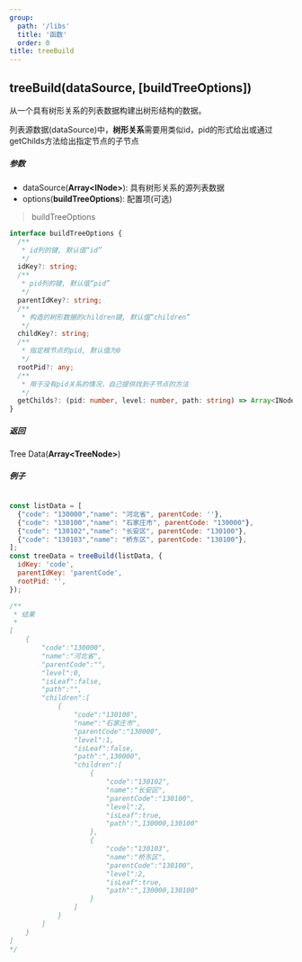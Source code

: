```yaml
---
group:
  path: '/libs'
  title: '函数'
  order: 0
title: treeBuild
---
```




## **treeBuild(dataSource, [buildTreeOptions])**

从一个具有树形关系的列表数据构建出树形结构的数据。<br />

<Alert type="info">
  列表源数据(dataSource)中，<b>树形关系</b>需要用类似id，pid的形式给出或通过getChilds方法给出指定节点的子节点 
</Alert>

##### **参数**
- dataSource(**Array\<INode\>**): 具有树形关系的源列表数据
- options(**buildTreeOptions**): 配置项(可选)

> buildTreeOptions
```typescript
interface buildTreeOptions {
  /**
   * id列的键, 默认值“id”
   */
  idKey?: string;
  /**
   * pid列的键, 默认值“pid”
   */
  parentIdKey?: string;
  /**
   * 构造的树形数据的children键, 默认值“children”
   */
  childKey?: string;
  /**
   * 指定根节点的pid, 默认值为0
   */
  rootPid?: any;
  /**
   * 用于没有pid关系的情况，自己提供找到子节点的方法
   */
  getChilds?: (pid: number, level: number, path: string) => Array<INode>;
}
```

##### **返回**
Tree Data(**Array\<TreeNode\>**)

##### **例子**
```javascript

const listData = [
  {"code": "130000","name": "河北省", parentCode: ''},
  {"code": "130100","name": "石家庄市", parentCode: "130000"},
  {"code": "130102","name": "长安区", parentCode: "130100"},
  {"code": "130103","name": "桥东区", parentCode: "130100"},
];
const treeData = treeBuild(listData, {
  idKey: 'code',
  parentIdKey: 'parentCode',
  rootPid: '',
});

/**
 * 结果
 * 
[
    {
        "code":"130000",
        "name":"河北省",
        "parentCode":"",
        "level":0,
        "isLeaf":false,
        "path":"",
        "children":[
            {
                "code":"130100",
                "name":"石家庄市",
                "parentCode":"130000",
                "level":1,
                "isLeaf":false,
                "path":",130000",
                "children":[
                    {
                        "code":"130102",
                        "name":"长安区",
                        "parentCode":"130100",
                        "level":2,
                        "isLeaf":true,
                        "path":",130000,130100"
                    },
                    {
                        "code":"130103",
                        "name":"桥东区",
                        "parentCode":"130100",
                        "level":2,
                        "isLeaf":true,
                        "path":",130000,130100"
                    }
                ]
            }
        ]
    }
] 
*/
```
